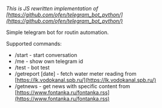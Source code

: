 *This is JS rewritten implementation of [https://github.com/ofen/telegram_bot_python/](https://github.com/ofen/telegram_bot_python/)*

Simple telegram bot for routin automation.

Supported commands:
- /start - start conversation
- /me - show own telegram id
- /test - bot test
- /getreport [date] - fetch water meter reading from [https://lk.vodokanal.spb.ru/](https://lk.vodokanal.spb.ru/)
- /getnews - get news with specific content from [https://www.fontanka.ru/fontanka.rss](https://www.fontanka.ru/fontanka.rss)
